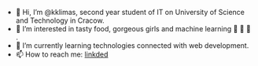 - 👋 Hi, I’m @kklimas, second year student of IT on University of Science and Technology in Cracow.
- 👀 I’m interested in tasty food, gorgeous girls and machine learning :watermelon: :girl: :robot: .
- 🌱 I’m currently learning technologies connected with web development.
- 📫 How to reach me: [linkded](https://www.linkedin.com/in/kacper-klimas-1a525823a/)

<!---
kklimas/kklimas is a ✨ special ✨ repository because its `README.md` (this file) appears on your GitHub profile.
You can click the Preview link to take a look at your changes.
--->
